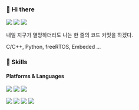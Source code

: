 ### 🤞 Hi there

  <!-- <a href="https://lunikism.com" target="_blank"><img src="https://img.shields.io/badge/Blog-EE9626?style=flat-square&logo=GitHub%20Sponsors&logoColor=white"/></a> -->
  <a href="https://www.linkedin.com/" target="_blank"><img src="https://img.shields.io/badge/JaehyeongKim-0A66C2?style=flat-square&logo=Linkedin&logoColor=white"/></a>
  <a href="https://github.com/jhkim0712" target="_blank"><img src="https://img.shields.io/badge/JaehyeongKim-24292e?style=flat-square&logo=Github&logoColor=white"/></a>
  <a href="mailto:mylunik(_at_)gmail.com" target="_blank"><img src="https://img.shields.io/badge/mylunik@gmail.com-EA4335?style=flat-square&logo=Gmail&logoColor=white"/></a>



  내일 지구가 멸망하더라도 나는 한 줄의 코드 커밋을 하겠다.

  C/C++, Python, freeRTOS, Embeded ...
  



### 💪 Skills
#### Platforms & Languages
<p>

  <img src="https://img.shields.io/badge/.Net-5332CB?style=flat-square&logo=dotNet&logoColor=white"/>
  <img src="https://img.shields.io/badge/freeRTOS-98C464?style=flat-square&logo=RTOS&logoColor=black"/>
  <img src="https://img.shields.io/badge/ROS-282E48?style=flat-square&logo=ROS&logoColor=white"/>
</p>
<p>
  <img src="https://img.shields.io/badge/C-283593?style=flat-square&logo=C&logoColor=white"/>
  <img src="https://img.shields.io/badge/C%2B%2B-39588B?style=flat-square&logo=C%2B%2B&logoColor=white"/>
  <img src="https://img.shields.io/badge/C%23-512BD4?style=flat-square&logo=C%23&logoColor=white"/>
  <img src="https://img.shields.io/badge/Python-4A6A96?style=flat-square&logo=Python&logoColor=white"/>
</p>
